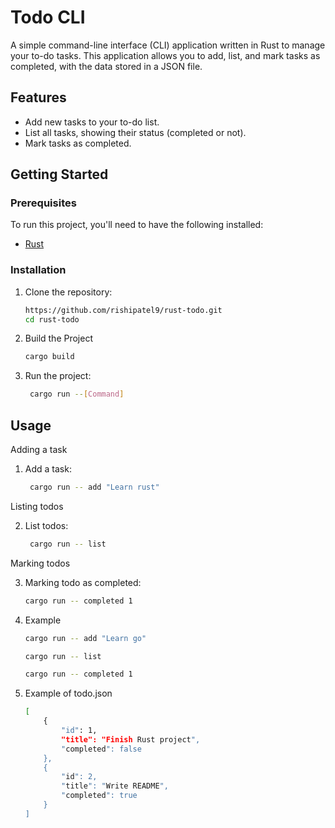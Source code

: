# Todo CLI

A simple command-line interface (CLI) application written in Rust to manage your to-do tasks. This application allows you to add, list, and mark tasks as completed, with the data stored in a JSON file.

## Features

- Add new tasks to your to-do list.
- List all tasks, showing their status (completed or not).
- Mark tasks as completed.

## Getting Started

### Prerequisites

To run this project, you'll need to have the following installed:

- [Rust](https://www.rust-lang.org/tools/install)

### Installation

1. Clone the repository:
   ```bash
   https://github.com/rishipatel9/rust-todo.git
   cd rust-todo
    ```


2. Build the Project

   ```bash
   cargo build
   ```

3. Run the project:

   ```bash
    cargo run --[Command]
   ```

## Usage

Adding a task

1. Add a task:

   ```bash
    cargo run -- add "Learn rust"
   ```

Listing todos

2. List todos:

   ```bash
    cargo run -- list
   ```

Marking todos

3. Marking todo as completed:

    ```bash
    cargo run -- completed 1
    ```

4. Example

    ```bash
    cargo run -- add "Learn go"

    cargo run -- list

    cargo run -- completed 1
    ```
5. Example of todo.json

    ```bash
    [
        {
            "id": 1,
            "title": "Finish Rust project",
            "completed": false
        },
        {
            "id": 2,
            "title": "Write README",
            "completed": true
        }
    ]
    ```
